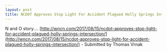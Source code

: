 ```yaml
---
layout: post
title: NCDOT Approves Stop Light For Accident Plagued Holly Springs Intersection
---
```


N and O story.... [http://wncn.com/2017/08/15/ncdot-approves-stop-light-for-accident-plagued-holly-springs-intersection/](http://wncn.com/2017/08/15/ncdot-approves-stop-light-for-accident-plagued-holly-springs-intersection/) - Submitted by Thomas Vrnak



